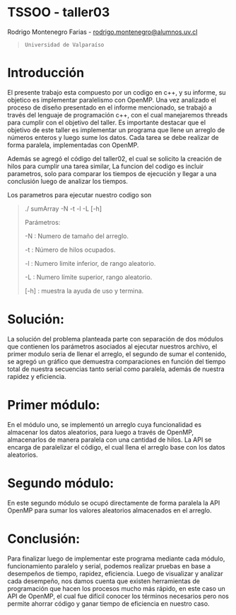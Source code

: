 # TSSOO - taller03

Rodrigo Montenegro Farias - <rodrigo.montenegro@alumnos.uv.cl>

>`Universidad de Valparaíso`

# Introducción
El presente trabajo esta compuesto por un codigo en c++, y su informe, su objetico es implementar paralelismo con OpenMP.
Una vez analizado el proceso de diseño presentado en el informe mencionado, se trabajó a través del lenguaje de programación c++, con el cual manejaremos threads para cumplir con el objetivo del taller. Es importante destacar que el objetivo de este taller es implementar un programa que llene un arreglo de números enteros y luego sume los datos. Cada tarea se debe realizar de forma paralela, implementadas con OpenMP.

Además se agregó el código del taller02,  el cual se solicito la creación de hilos para cumplir una tarea similar, La funcion del codigo es incluir parametros, solo para comparar los tiempos de ejecución y llegar a una conclusión luego de analizar los tiempos.

Los parametros para ejecutar nuestro codigo son
> ./ sumArray -N  -t   -l   -L  [-h]
>
>Parámetros:
>
>-N : Numero de tamaño del arreglo.
>
>-t : Número de hilos ocupados.
>
>-l : Numero limite inferior, de rango aleatorio.
>
>-L : Numero límite superior, rango aleatorio.
>
>[-h] : muestra la ayuda de uso y termina. 
>


# Solución:

La solución del problema planteada parte con separación de dos módulos que contienen los parámetros asociados al ejecutar nuestros archivo, el primer modulo seria de llenar el arreglo, el segundo de sumar el contenido, se agregó un gráfico que demuestra comparaciones en función del tiempo total de nuestra secuencias tanto serial como paralela, además de nuestra rapidez y eficiencia.

# Primer módulo:


En el módulo uno, se implementó un arreglo cuya funcionalidad es almacenar los datos aleatorios, para luego a través de OpenMP, almacenarlos de manera paralela con una cantidad  de hilos. La API se encarga de paralelizar el código, el cual llena el arreglo base con los datos aleatorios.

# Segundo módulo:

En este segundo módulo se ocupó directamente de forma paralela la API OpenMP para sumar los valores aleatorios almacenados en el arreglo.


# Conclusión:
Para finalizar luego de implementar este programa mediante cada módulo, funcionamiento paralelo y serial, podemos realizar pruebas en base a desempeños de tiempo, rapidez, eficiencia.
Luego de visualizar y analizar cada desempeño, nos damos cuenta que existen herramientas de programación que hacen los procesos mucho más rápido, en este caso un API de OpenMP, el cual fue difícil conocer los términos necesarios pero nos permite ahorrar código y ganar tiempo de eficiencia en nuestro caso.


